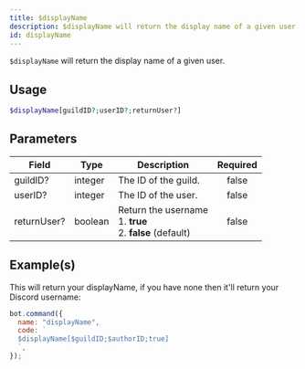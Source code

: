 ```yaml
---
title: $displayName
description: $displayName will return the display name of a given user.
id: displayName
---
```


`$displayName` will return the display name of a given user.

## Usage

```php
$displayName[guildID?;userID?;returnUser?]
```

## Parameters

| Field       | Type    | Description                                                          | Required |
| ----------- | ------- | -------------------------------------------------------------------- | :------: |
| guildID?    | integer | The ID of the guild.                                                 |  false   |
| userID?     | integer | The ID of the user.                                                  |  false   |
| returnUser? | boolean | Return the username <br /> 1. **true** <br /> 2. **false** (default) |  false   |

## Example(s)

This will return your displayName, if you have none then it'll return your Discord username:

```javascript
bot.command({
  name: "displayName",
  code: `
  $displayName[$guildID;$authorID;true]
  `,
});
```
